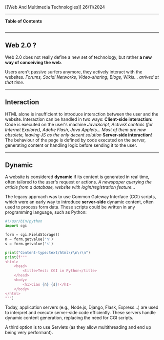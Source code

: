 [[Web And Multimedia Technologies]]
26/11/2024
****
**Table of Contents**
```table-of-contents
```

****
## Web 2.0 ?

Web 2.0 does not really define a new set of technology, but rather **a new way of conceiving the web**.

Users aren't passive surfers anymore, they actively interact with the websites.
	*Forums, Social Networks, Video-sharing, Blogs, Wikis... arrived at that time.*


****
## Interaction

HTML alone is insufficient to introduce interaction between the user and the website. Interaction can be handled in two ways:
	**Client-side interaction**: Code is executed on the user's machine 
		*JavaScript, ActiveX controls (for Internet Explorer), Adobe Flash, Java Applets... Most of them are now obsolete, leaving JS as the only decent solution*
	**Server-side interaction**! The behaviour of the page is defined by code executed on the server, generating content or handling logic before sending it to the user.


****
## Dynamic

A website is considered **dynamic** if its content is generated in real time, often tailored to the user's request or actions.
	*A newspaper querying the article from a database, website with login/registration feature...*

The legacy approach was to use Common Gateway Interface (CGI) scripts, which were an early way to introduce **server-side** dynamic content, often used to process form data. 
These scripts could be written in any programming language, such as Python:
```python
#!/usr/bin/python
import cgi

form = cgi.FieldStorage()
n = form.getvalue('n')
s = form.getvalue('s')

print("Content-type:text/html\r\n\r\n")
print(f"""
<html>
    <head>
        <title>Test: CGI in Python</title>
    </head>
    <body>
        <h1>Ciao {n} {s}!</h1>
    </body>
</html>
""")
```

Today, application servers (e.g., Node.js, Django, Flask, Express...) are used to interpret and execute server-side code efficiently. These servers handle dynamic content generation, replacing the need for CGI scripts.

A third option is to use Servlets (as they allow multithreading and end up being very performant).

